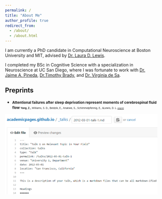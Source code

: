 ```yaml
---
permalink: /
title: "About Me"
author_profile: true
redirect_from: 
  - /about/
  - /about.html
---
```


I am currently a PhD candidate in Computational Neuroscience at Boston University and MIT, advised by [Dr. Laura D. Lewis]( https://www.lewisneurolab.org/).

I completed my BSc in Cognitive Science with a specialization in Neuroscience at UC San Diego, where I was fortunate to work with [Dr. Jaime A. Pineda](https://bci.ucsd.edu/Home.html), [Dr.Timothy Brady](https://bradylab.ucsd.edu/), and [Dr. Virginia de Sa](https://pages.ucsd.edu/~desa/people.html).

Preprints
-----
- <small>**Attentional failures after sleep deprivation represent moments of cerebrospinal fluid flow**<small>
<small>**Yang, Z.,** Williams, S. D., Beldzik, E., Anakwe, S., Schimmelpfennig, E., &Lewis, D. L.<small>
<small>[preprint](https://www.biorxiv.org/content/10.1101/2024.11.15.623271v1)<small>



![Editing a markdown file for a talk](/images/editing-talk.png)

